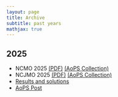 ```yaml
---
layout: page
title: Archive
subtitle: past years
mathjax: true
---
```


## 2025

- NCMO 2025 [(PDF)](/assets/ncmo/2025/NCMO-2025.pdf) [(AoPS Collection)](https://aops.com/community/c4166369)
- NCJMO 2025 [(PDF)](/assets/ncmo/2025/NCJMO-2025.pdf) [(AoPS Collection)](https://aops.com/community/c4167328)
- [Results and solutions](/assets/ncmo/2025/results-solutions-2025.pdf)
- [AoPS Post](https://aops.com/community/c5h3467015)
